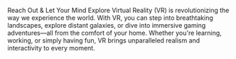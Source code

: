 Reach Out & Let Your Mind Explore
Virtual Reality (VR) is revolutionizing the way we experience the world. With VR, you can step into breathtaking landscapes, explore distant galaxies, or dive into immersive gaming adventures—all from the comfort of your home. Whether you're learning, working, or simply having fun, VR brings unparalleled realism and interactivity to every moment.
